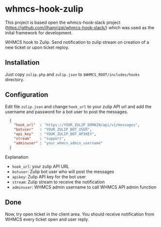 # whmcs-hook-zulip

This project is based open the whmcs-hook-slack project (https://github.com/ilhamrizqi/whmcs-hook-slack/) which was used as the inital framework for development.


WHMCS hook to Zulip. Send notification to zulip stream on creation of a new ticket or upon ticket reploy.

## Installation

Just copy `zulip.php` and `zulip.json` to `$WHMCS_ROOT/includes/hooks` directory.

## Configuration

Edit file `zulip.json` and change `hook_url` to your zulip API url and add the username and password for a bot user to post the messages.

```json
  {
    "hook_url"  : "https://YOUR_ZULIP_DOMAIN/api/v1/messages",
    "botuser"   : "YOUR_ZULIP_BOT_USER",
    "api_key"   : "YOUR_ZULIP_BOT_APIKEY",
    "stream"    : "support",
    "adminuser" : "your_whmcs_admin_username"
  }
```
Explanation

* `hook_url`: your zulip API URL
* `botuser`: Zulip bot user who will post the messages
* `apikey`: Zulip API key for the bot user
* `stream`: Zulip stream to receive the notification
* `adminuser`: WHMCS admin username to call WHMCS API admin function

## Done

Now, try open ticket in the client area. You should receive notification from WHMCS every ticket open and user reply.
